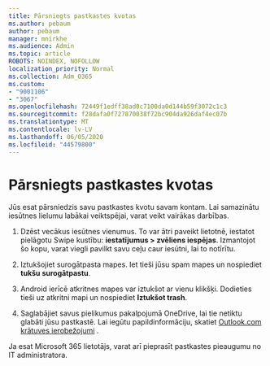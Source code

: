 ```yaml
---
title: Pārsniegts pastkastes kvotas
ms.author: pebaum
author: pebaum
manager: mnirkhe
ms.audience: Admin
ms.topic: article
ROBOTS: NOINDEX, NOFOLLOW
localization_priority: Normal
ms.collection: Adm_O365
ms.custom:
- "9001106"
- "3067"
ms.openlocfilehash: 72449f1edff38ad0c7100da0d144b59f3072c1c3
ms.sourcegitcommit: f28dafa0f727870038f72bc904da926daf4ec07b
ms.translationtype: MT
ms.contentlocale: lv-LV
ms.lasthandoff: 06/05/2020
ms.locfileid: "44579800"
---
```

# <a name="mailbox-quota-exceeded"></a>Pārsniegts pastkastes kvotas

Jūs esat pārsniedzis savu pastkastes kvotu savam kontam. Lai samazinātu iesūtnes lielumu labākai veiktspējai, varat veikt vairākas darbības.

1. Dzēst vecākus iesūtnes vienumus. To var ātri paveikt lietotnē, iestatot pielāgotu Swipe kustību: **iestatījumus > zvēliens iespējas**. Izmantojot šo kopu, varat viegli pavilkt savu ceļu caur iesūtni, lai to notīrītu.

2. Iztukšojiet surogātpasta mapes. Iet tieši jūsu spam mapes un nospiediet **tukšu surogātpastu**.

3. Android ierīcē atkritnes mapes var iztukšot ar vienu klikšķi. Dodieties tieši uz atkritni mapi un nospiediet **Iztukšot trash**. 

4. Saglabājiet savus pielikumus pakalpojumā OneDrive, lai tie netiktu glabāti jūsu pastkastē. Lai iegūtu papildinformāciju, skatiet [Outlook.com krātuves ierobežojumi](https://support.office.com/article/storage-limits-in-outlook-com-7ac99134-69e5-4619-ac0b-2d313bba5e9e) . 

Ja esat Microsoft 365 lietotājs, varat arī pieprasīt pastkastes pieaugumu no IT administratora.